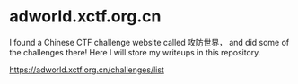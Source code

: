 # adworld.xctf.org.cn

I found a Chinese CTF challenge website called 攻防世界， and did some of the challenges there! 
Here I will store my writeups in this repository.

https://adworld.xctf.org.cn/challenges/list
